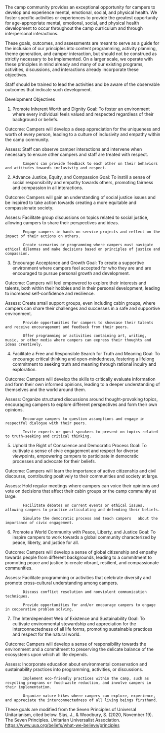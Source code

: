 The camp community provides an exceptional opportunity for campers to develop and experience mental, emotional, social, and physical health. We foster specific activities or experiences to provide the greatest opportunity for age-appropriate mental, emotional, social, and physical health development to occur throughout the camp curriculum and through interpersonal interactions. 

These goals, outcomes, and assessments are meant to serve as a guide for the inclusion of our principles into content programming, activity planning, theme generation, and camper interaction, but should not be construed as strictly necessary to be implemented. On a larger scale, we operate with these principles in mind already and many of our existing programs, activities, discussions, and interactions already incorporate these objectives.

Staff should be trained to lead the activities and be aware of the observable outcomes that indicate such development. 

Development Objectives

1. Promote Inherent Worth and Dignity
Goal: 		To foster an environment where every individual feels valued and respected regardless of their background or beliefs.

Outcome: 	Campers will develop a deep appreciation for the uniqueness and worth of every person, leading to a culture of inclusivity and empathy within the camp community.

Assess: 	Staff can observe camper interactions and intervene when necessary to ensure other campers and staff are treated with respect.

			Campers can provide feedback to each other on their behaviors and attitudes towards inclusivity and respect.

2. Advance Justice, Equity, and Compassion
Goal: 		To instill a sense of social responsibility and empathy towards others, promoting fairness and compassion in all interactions.

Outcome: 	Campers will gain an understanding of social justice issues and be inspired to take action towards creating a more equitable and compassionate society.

Assess:		Facilitate group discussions on topics related to social justice, allowing campers to share their perspectives and ideas.

			Engage campers in hands-on service projects and reflect on the impact of their actions on others.

			Create scenarios or programming where campers must navigate ethical dilemmas and make decisions based on principles of justice and compassion.

3. Encourage Acceptance and Growth
Goal: 		To create a supportive environment where campers feel accepted for who they are and are encouraged to pursue personal growth and development.

Outcome: 	Campers will feel empowered to explore their interests and talents, both within their hobbies and in their personal development, leading to increased self-confidence and resilience.

Assess:		Create small support groups, even including cabin groups, where campers can share their challenges and successes in a safe and supportive environment.

			Provide opportunities for campers to showcase their talents and receive encouragement and feedback from their peers.

			Offer programming or activities containing art, writing, music, or other media where campers can express their thoughts and ideas creatively.
	
4. Facilitate a Free and Responsible Search for Truth and Meaning
Goal: 		To encourage critical thinking and open-mindedness, fostering a lifelong commitment to seeking truth and meaning through rational inquiry and exploration.

Outcome: 	Campers will develop the skills to critically evaluate information and form their own informed opinions, leading to a deeper understanding of themselves and the world around them.

Assess:		Organize structured discussions around thought-provoking topics, encouraging campers to explore different perspectives and form their own opinions.

			Encourage campers to question assumptions and engage in respectful dialogue with their peers.

			Invite experts or guest speakers to present on topics related to truth-seeking and critical thinking.

5. Uphold the Right of Conscience and Democratic Process
Goal: 		To cultivate a sense of civic engagement and respect for diverse viewpoints, empowering campers to participate in democratic processes and advocate for their beliefs.

Outcome: 	Campers will learn the importance of active citizenship and civil discourse, contributing positively to their communities and society at large.

Assess:		Hold regular meetings where campers can voice their opinions and vote on decisions that affect their cabin groups or the camp community at large.

			Facilitate debates on current events or ethical issues, allowing campers to practice articulating and defending their beliefs.

			Simulate the democratic process and teach campers 	about the importance of civic engagement.
	
6. Promote a World Community with Peace, Liberty, and Justice
Goal: 		To inspire campers to work towards a global community characterized by peace, liberty, and justice for all.

Outcome: 	Campers will develop a sense of global citizenship and empathy towards people from different backgrounds, leading to a commitment to promoting peace and justice to create vibrant, resilient, and compassionate communities.

Assess:		Facilitate programming or activities that celebrate diversity and promote cross-cultural understanding among campers.

			Discuss conflict resolution and nonviolent communication techniques. 

			Provide opportunities for and/or encourage campers to engage in cooperative problem solving.

7. The Interdependent Web of Existence and Sustainability
Goal: 		To cultivate environmental stewardship and appreciation for the interconnectedness of all life forms, promoting sustainable practices and respect for the natural world.

Outcome: 	Campers will develop a sense of responsibility towards the environment and a commitment to preserving the delicate balance of the ecosystems upon which all life depends.

Assess:		Incorporate education about environmental conservation and sustainability practices into programming, activities, or discussions.

			Implement eco-friendly practices within the camp, such as recycling programs or food-waste reduction, and involve campers in their implementation.

			Organize nature hikes where campers can explore, experience, and appreciate the interconnectedness of all living beings firsthand.


These goals are modified from the Seven Principles of Universal Unitarianism, cited below.
Sias, J., & Woodbury, S. (2020, November 19). The Seven Principles. Unitarian Universalist Association. https://www.uua.org/beliefs/what-we-believe/principles 
